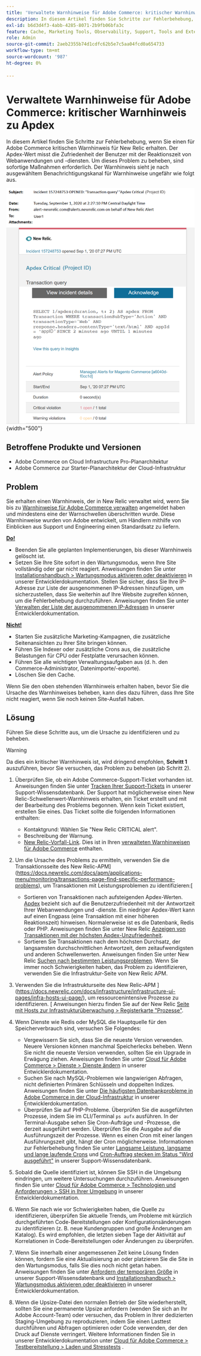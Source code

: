 ```yaml
---
title: 'Verwaltete Warnhinweise für Adobe Commerce: kritischer Warnhinweis zu Apdex'
description: In diesem Artikel finden Sie Schritte zur Fehlerbehebung, wenn Sie einen für Adobe Commerce kritischen Warnhinweis für New Relic erhalten. Der Apdex-Wert misst die Zufriedenheit der Benutzer mit der Reaktionszeit von Webanwendungen und -diensten. Um dieses Problem zu beheben, sind sofortige Maßnahmen erforderlich. Der Warnhinweis sieht je nach ausgewähltem Benachrichtigungskanal für Warnhinweise ungefähr wie folgt aus.
exl-id: b6d3d4f3-4abb-4285-8071-2b9fb06bfa3c
feature: Cache, Marketing Tools, Observability, Support, Tools and External Services
role: Admin
source-git-commit: 2aeb2355b74d1cdfc62b5e7c5aa04fcd0a654733
workflow-type: tm+mt
source-wordcount: '987'
ht-degree: 0%

---
```


# Verwaltete Warnhinweise für Adobe Commerce: kritischer Warnhinweis zu Apdex

In diesem Artikel finden Sie Schritte zur Fehlerbehebung, wenn Sie einen für Adobe Commerce kritischen Warnhinweis für New Relic erhalten. Der Apdex-Wert misst die Zufriedenheit der Benutzer mit der Reaktionszeit von Webanwendungen und -diensten. Um dieses Problem zu beheben, sind sofortige Maßnahmen erforderlich. Der Warnhinweis sieht je nach ausgewähltem Benachrichtigungskanal für Warnhinweise ungefähr wie folgt aus.

![apdex-kritischer Warnhinweis](assets/apdex-critical-magento-managed.png){width="500"}

## Betroffene Produkte und Versionen

* Adobe Commerce on Cloud Infrastructure Pro-Planarchitektur
* Adobe Commerce zur Starter-Planarchitektur der Cloud-Infrastruktur

## Problem

Sie erhalten einen Warnhinweis, der in New Relic verwaltet wird, wenn Sie bis zu [Warnhinweise für Adobe Commerce verwalten](/help/support-tools/managed-alerts-for-adobe-commerce/managed-alerts-for-magento-commerce.md) angemeldet haben und mindestens eine der Warnschwellen überschritten wurde. Diese Warnhinweise wurden von Adobe entwickelt, um Händlern mithilfe von Einblicken aus Support und Engineering einen Standardsatz zu liefern.

<u> **Do!** </u>

* Beenden Sie alle geplanten Implementierungen, bis dieser Warnhinweis gelöscht ist.
* Setzen Sie Ihre Site sofort in den Wartungsmodus, wenn Ihre Site vollständig oder gar nicht reagiert. Anweisungen finden Sie unter [Installationshandbuch > Wartungsmodus aktivieren oder deaktivieren](https://experienceleague.adobe.com/en/docs/commerce-operations/installation-guide/tutorials/maintenance-mode) in unserer Entwicklerdokumentation. Stellen Sie sicher, dass Sie Ihre IP-Adresse zur Liste der ausgenommenen IP-Adressen hinzufügen, um sicherzustellen, dass Sie weiterhin auf Ihre Website zugreifen können, um die Fehlerbehebung durchzuführen. Anweisungen finden Sie unter [Verwalten der Liste der ausgenommenen IP-Adressen](https://experienceleague.adobe.com/en/docs/commerce-operations/installation-guide/tutorials/maintenance-mode#instgde-cli-maint-exempt) in unserer Entwicklerdokumentation.

<u>**Nicht!**</u>

* Starten Sie zusätzliche Marketing-Kampagnen, die zusätzliche Seitenansichten zu Ihrer Site bringen können.
* Führen Sie Indexer oder zusätzliche Crons aus, die zusätzliche Belastungen für CPU oder Festplatte verursachen können.
* Führen Sie alle wichtigen Verwaltungsaufgaben aus (d. h. den Commerce-Administrator, Datenimporte/-exporte).
* Löschen Sie den Cache.

Wenn Sie den oben stehenden Warnhinweis erhalten haben, bevor Sie die Ursache des Warnhinweises beheben, kann dies dazu führen, dass Ihre Site nicht reagiert, wenn Sie noch keinen Site-Ausfall haben.

## Lösung

Führen Sie diese Schritte aus, um die Ursache zu identifizieren und zu beheben.

>[!WARNING]
>
>Da dies ein kritischer Warnhinweis ist, wird dringend empfohlen, **Schritt 1** auszuführen, bevor Sie versuchen, das Problem zu beheben (ab Schritt 2).

1. Überprüfen Sie, ob ein Adobe Commerce-Support-Ticket vorhanden ist. Anweisungen finden Sie unter [Tracken Ihrer Support-Tickets](/help/help-center-guide/help-center/magento-help-center-user-guide.md#track-tickets) in unserer Support-Wissensdatenbank. Der Support hat möglicherweise einen New Relic-Schwellenwert-Warnhinweis erhalten, ein Ticket erstellt und mit der Bearbeitung des Problems begonnen. Wenn kein Ticket existiert, erstellen Sie eines. Das Ticket sollte die folgenden Informationen enthalten:
   * Kontaktgrund: Wählen Sie &quot;New Relic CRITICAL alert&quot;.
   * Beschreibung der Warnung.
   * [New Relic-Vorfall-Link](https://docs.newrelic.com/docs/alerts-applied-intelligence/new-relic-alerts/alert-incidents/view-violation-event-details-incidents). Dies ist in Ihren [verwalteten Warnhinweisen für Adobe Commerce](/help/support-tools/managed-alerts-for-adobe-commerce/managed-alerts-for-magento-commerce.md) enthalten.
1. Um die Ursache des Problems zu ermitteln, verwenden Sie die Transaktionsseite des New Relic-APM](https://docs.newrelic.com/docs/apm/applications-menu/monitoring/transactions-page-find-specific-performance-problems), um Transaktionen mit Leistungsproblemen zu identifizieren:[
   * Sortieren von Transaktionen nach aufsteigenden Apdex-Werten. [Apdex](https://docs.newrelic.com/docs/apm/new-relic-apm/apdex/apdex-measure-user-satisfaction) bezieht sich auf die Benutzerzufriedenheit mit der Antwortzeit Ihrer Webanwendungen und -dienste. Ein niedriger Apdex-Wert kann auf einen Engpass (eine Transaktion mit einer höheren Reaktionszeit) hinweisen. Normalerweise ist es die Datenbank, Redis oder PHP. Anweisungen finden Sie unter New Relic [Anzeigen von Transaktionen mit der höchsten Apdex-Unzufriedenheit](https://docs.newrelic.com/docs/apm/new-relic-apm/apdex/apdex-measure-user-satisfaction/#dissatisfaction).
   * Sortieren Sie Transaktionen nach dem höchsten Durchsatz, der langsamsten durchschnittlichen Antwortzeit, dem zeitaufwendigsten und anderen Schwellenwerten. Anweisungen finden Sie unter New Relic [Suchen nach bestimmten Leistungsproblemen](https://docs.newrelic.com/docs/apm/applications-menu/monitoring/transactions-page-find-specific-performance-problems). Wenn Sie immer noch Schwierigkeiten haben, das Problem zu identifizieren, verwenden Sie die Infrastruktur-Seite von New Relic APM.
1. Verwenden Sie die Infrastrukturseite des New Relic-APM ](https://docs.newrelic.com/docs/infrastructure/infrastructure-ui-pages/infra-hosts-ui-page/), um ressourcenintensive Prozesse zu identifizieren. [ Anweisungen hierzu finden Sie auf der New Relic [Seite mit Hosts zur Infrastrukturüberwachung > Registerkarte &quot;Prozesse&quot;](https://docs.newrelic.com/docs/infrastructure/infrastructure-ui-pages/infra-hosts-ui-page/#processes).
1. Wenn Dienste wie Redis oder MySQL die Hauptquelle für den Speicherverbrauch sind, versuchen Sie Folgendes:
   * Vergewissern Sie sich, dass Sie die neueste Version verwenden. Neuere Versionen können manchmal Speicherlecks beheben. Wenn Sie nicht die neueste Version verwenden, sollten Sie ein Upgrade in Erwägung ziehen. Anweisungen finden Sie unter [Cloud für Adobe Commerce > Dienste > Dienste ändern](https://experienceleague.adobe.com/docs/commerce-cloud-service/user-guide/configure/service/services-yaml.html) in unserer Entwicklerdokumentation.
   * Suchen Sie nach MySQL-Problemen wie langwierigen Abfragen, nicht definierten Primären Schlüsseln und doppelten Indizes. Anweisungen finden Sie unter [Die häufigsten Datenbankprobleme in Adobe Commerce in der Cloud-Infrastruktur](https://experienceleague.adobe.com/docs/commerce-operations/implementation-playbook/best-practices/maintenance/resolve-database-performance-issues.html) in unserer Entwicklerdokumentation.
   * Überprüfen Sie auf PHP-Probleme. Überprüfen Sie die ausgeführten Prozesse, indem Sie im CLI/Terminal `ps aufx` ausführen. In der Terminal-Ausgabe sehen Sie Cron-Aufträge und -Prozesse, die derzeit ausgeführt werden. Überprüfen Sie die Ausgabe auf die Ausführungszeit der Prozesse. Wenn es einen Cron mit einer langen Ausführungszeit gibt, hängt der Cron möglicherweise. Informationen zur Fehlerbehebung finden Sie unter [Langsame Leistung, langsame und lange laufende Crons](/help/troubleshooting/miscellaneous/slow-performance-slow-and-long-running-crons.md) und [Cron-Auftrag stecken im Status &quot;Wird ausgeführt&quot;](/help/troubleshooting/miscellaneous/cron-job-is-stuck-in-running-status.md) in unserer Support-Wissensdatenbank.

1. Sobald die Quelle identifiziert ist, können Sie SSH in die Umgebung eindringen, um weitere Untersuchungen durchzuführen. Anweisungen finden Sie unter [Cloud für Adobe Commerce > Technologien und Anforderungen > SSH in Ihrer Umgebung](https://experienceleague.adobe.com/en/docs/commerce-cloud-service/user-guide/develop/secure-connections#ssh) in unserer Entwicklerdokumentation.
1. Wenn Sie nach wie vor Schwierigkeiten haben, die Quelle zu identifizieren, überprüfen Sie aktuelle Trends, um Probleme mit kürzlich durchgeführten Code-Bereitstellungen oder Konfigurationsänderungen zu identifizieren (z. B. neue Kundengruppen und große Änderungen am Katalog). Es wird empfohlen, die letzten sieben Tage der Aktivität auf Korrelationen in Code-Bereitstellungen oder Änderungen zu überprüfen.
1. Wenn Sie innerhalb einer angemessenen Zeit keine Lösung finden können, fordern Sie eine Aktualisierung an oder platzieren Sie die Site in den Wartungsmodus, falls Sie dies noch nicht getan haben. Anweisungen finden Sie unter [Anfordern der temporären Größe](/help/how-to/general/how-to-request-temporary-magento-upsize.md) in unserer Support-Wissensdatenbank und [Installationshandbuch > Wartungsmodus aktivieren oder deaktivieren](https://experienceleague.adobe.com/en/docs/commerce-operations/installation-guide/tutorials/maintenance-mode) in unserer Entwicklerdokumentation.
1. Wenn die Upsize-Datei den normalen Betrieb der Site wiederherstellt, sollten Sie eine permanente Upsize anfordern (wenden Sie sich an Ihr Adobe Account-Team) oder versuchen, das Problem in Ihrer dedizierten Staging-Umgebung zu reproduzieren, indem Sie einen Lasttest durchführen und Abfragen optimieren oder Code verwenden, der den Druck auf Dienste verringert. Weitere Informationen finden Sie in unserer Entwicklerdokumentation unter [Cloud für Adobe Commerce > Testbereitstellung > Laden und Stresstests](https://experienceleague.adobe.com/en/docs/commerce-cloud-service/user-guide/develop/test/staging-and-production#load-and-stress-testing) .
